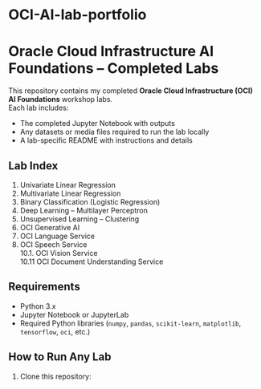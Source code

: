 # OCI-AI-lab-portfolio

# Oracle Cloud Infrastructure AI Foundations – Completed Labs

This repository contains my completed **Oracle Cloud Infrastructure (OCI) AI Foundations** workshop labs.  
Each lab includes:
- The completed Jupyter Notebook with outputs  
- Any datasets or media files required to run the lab locally  
- A lab-specific README with instructions and details  

## **Lab Index**
1. Univariate Linear Regression  
2. Multivariate Linear Regression  
3. Binary Classification (Logistic Regression)  
4. Deep Learning – Multilayer Perceptron  
5. Unsupervised Learning – Clustering  
6. OCI Generative AI  
7. OCI Language Service  
8. OCI Speech Service  
10.1. OCI Vision Service  
10.11 OCI Document Understanding Service  

## **Requirements**
- Python 3.x  
- Jupyter Notebook or JupyterLab  
- Required Python libraries (`numpy`, `pandas`, `scikit-learn`, `matplotlib`, `tensorflow`, `oci`, etc.)

## **How to Run Any Lab**
1. Clone this repository:
